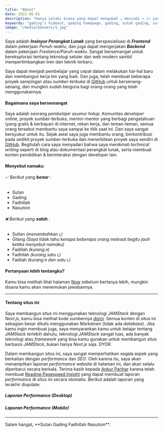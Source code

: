 ```yaml
---
title: "About"
date: 2022-06-01
description: "Hanya Lelaki biasa yang dapat mengubah ☕️ menjadi < /> yang cantik."
keywords: "gading's hideout, gading homepage, gading, sutan gading, sutan gading fadhillah nasution, sutan, sutanlab, gading.dev, gading dev, who is gading, biodata gading, tentang gading"
image: "/media/banners/1.jpg"
---
```


Saya adalah ***Insinyur Perangkat Lunak*** yang berspesialisasi di ***Frontend*** dalam pekerjaan *Penuh-waktu*, dan juga dapat mengerjakan ***Backend*** dalam pekerjaan *Freelance/Paruh-waktu*. Sangat bersemangat untuk bereksplorasi tentang teknologi seluler dan web modern sambil mempertimbangkan tren dan teknik terbaru.

Saya dapat menjadi pembelajar yang cepat dalam melakukan hal-hal baru dan membangun kerja tim yang baik. Dan juga, telah membuat beberapa proyek sampingan atau *sumber-terbuka* di [GitHub](https://github.com/gadingnst) untuk bersenang-senang, dan mungkin sudah berguna bagi orang-orang yang telah menggunakannya.

#### Bagaimana saya bersemangat
Saya adalah seorang *pembelajar seumur hidup*. Komunitas *developer* online, proyek sumber-terbuka, mentor-mentor yang berbagi pengetahuan (yang gratis & berbayar) di internet, rekan kerja, dan teman-teman, semua orang tersebut membantu saya sampai ke titik saat ini. Dan saya sangat bersyukur untuk itu. Sejak awal saya juga membantu orang, berkontribusi pada sedikit proyek sumber-terbuka dan menerbitkan proyek saya sendiri di [GitHub](https://github.com/gadingnst?tab=repositories). Begitulah cara saya menyadari bahwa saya menikmati *technical writing* seperti di blog atau dokumentasi perangkat lunak, serta membuat konten pendidikan & berinteraksi dengan developer lain.

#### Menyebut namaku
###### ✅ Berikut yang ***benar*** :
- Sutan
- Gading
- Fadhillah
- Nasution

###### ❌ Berikut yang ***salah*** :
- Sultan *(menambahkan `L`)*
- Gilang *(Saya tidak tahu kenapa beberapa orang melesat begitu jauh ketika menyebut namaku)*
- Fadillah *(kurang `H`)*
- Fadhilah *(kurang satu `L`)*
- Fadilah *(kurang `H` dan satu `L`)*

#### Pertanyaan lebih tentangku?
Kamu bisa melihat-lihat halaman [Now](/now) sebelum bertanya lebih, mungkin disana kamu akan menemukan jawabannya.

---

#### Tentang situs ini
Saya membangun situs ini menggunakan teknologi *JAMStack* dengan *Next.js*, kamu bisa melihat kode sumbernya [disini](https://github.com/gadingnst/gading.dev). Semua konten di situs ini sebagian besar ditulis menggunakan *Markdown* (tidak ada *database*). Jika kamu ingin membuat juga, saya menyarankan kamu untuk belajar tentang *JAMStack* terlebih dahulu, teknologi *JAMStack* sangat luas, ada banyak teknologi atau *framework* yang bisa kamu gunakan untuk membangun situs berbasis *JAMStack*, bukan hanya *Next.js* saja. *DYOR*.

Dalam membangun situs ini, saya sangat memperhatikan segala aspek yang berkaitan dengan *performance* dan *SEO*. Oleh karena itu, saya akan menampilkan laporan *performance* website di halaman ini, dan akan selalu diperbarui secara berkala. Terima kasih kepada [Ankur Parihar](https://github.com/ankurparihar) karena telah membuat [Readme Pagespeed Insight](https://github.com/ankurparihar/readme-pagespeed-insights) yang dapat membuat laporan *performance* di situs ini secara otomatis. Berikut adalah laporan yang terakhir diupdate:

##### Laporan *Performance* (Desktop)
<PerformanceReportsDesktop />

##### Laporan *Performance* (Mobile)
<PerformanceReportsMobile />

---

<div className="text-center italic">
  Salam hangat, **Sutan Gading Fadhillah Nasution**.
</div>

